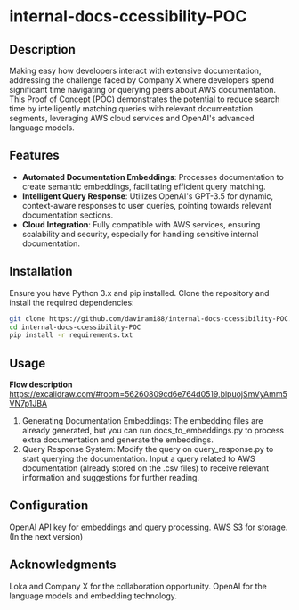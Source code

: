 # internal-docs-ccessibility-POC

## Description

Making easy how developers interact with extensive documentation, addressing the challenge faced by Company X where developers spend significant time navigating or querying peers about AWS documentation. This Proof of Concept (POC) demonstrates the potential to reduce search time by intelligently matching queries with relevant documentation segments, leveraging AWS cloud services and OpenAI's advanced language models.

## Features

- **Automated Documentation Embeddings**: Processes documentation to create semantic embeddings, facilitating efficient query matching.
- **Intelligent Query Response**: Utilizes OpenAI's GPT-3.5 for dynamic, context-aware responses to user queries, pointing towards relevant documentation sections.
- **Cloud Integration**: Fully compatible with AWS services, ensuring scalability and security, especially for handling sensitive internal documentation.

## Installation

Ensure you have Python 3.x and pip installed. Clone the repository and install the required dependencies:

```bash
git clone https://github.com/davirami88/internal-docs-ccessibility-POC.git
cd internal-docs-ccessibility-POC
pip install -r requirements.txt

```

## Usage

**Flow description** https://excalidraw.com/#room=56260809cd6e764d0519,blpuojSmVyAmm5VN7p1JBA

1. Generating Documentation Embeddings: The embedding files are already generated, but you can run docs_to_embeddings.py to process extra documentation and generate the embeddings.
2. Query Response System: Modify the query on query_response.py to start querying the documentation. Input a query related to AWS documentation (already stored on the .csv files) to receive relevant information and suggestions for further reading.

## Configuration

OpenAI API key for embeddings and query processing.
AWS S3 for storage. (In the next version)

## Acknowledgments

Loka and Company X for the collaboration opportunity.
OpenAI for the language models and embedding technology.
